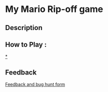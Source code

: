 # My Mario Rip-off game

## Description

## How to Play :
[*](my_game.exe)
## Feedback
[Feedback and bug hunt form](https://docs.google.com/forms/d/e/1FAIpQLSeXY_88c7B5Iz3-E7hXMIgmhbhAcGLcVYMcZzZ-oUvHPxxqlA/viewform?usp=sf_link)
